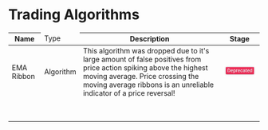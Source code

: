 # Trading Algorithms

<table>
    <thead>
        <tr>
            <th>Name</th>
            <td>Type</th>
            <th>Description</th>
            <th>Stage</th>
        </tr>
    </thead>
    <tbody>
        <tr>
            <td>EMA Ribbon</td>
            <td>Algorithm</td>
            <td>This algorithm was dropped due to it's large amount of false positives from price action spiking above
                the highest moving average. Price crossing the moving average ribbons is an unreliable indicator of a
                price reversal!</td>
            <td><img src="https://github.com/chartingshow/Documentation/blob/master/assets/images/trading-algorithms/deprecated.jpg" alt="Deprecated"></td>
        </tr>
        <tr>
            <td>&nbsp;</td>
            <td>&nbsp;</td>
            <td>&nbsp;</td>
            <td>&nbsp;</td>
        </tr>
        <tr>
            <td>&nbsp;</td>
            <td>&nbsp;</td>
            <td>&nbsp;</td>
            <td>&nbsp;</td>
        </tr>
    </tbody>
</table>
